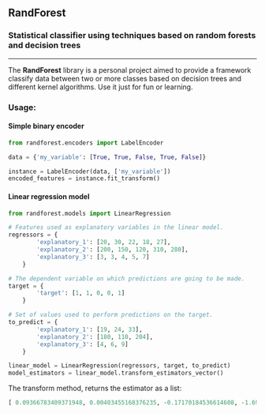 ## RandForest
### Statistical classifier using techniques based on random forests and decision trees
***

The **RandForest** library is a personal project aimed to provide a framework classify data between two or more classes
based on decision trees and different kernel algorithms. Use it just for fun or learning.

### Usage:
#### Simple binary encoder
```python
from randforest.encoders import LabelEncoder

data = {'my_variable': [True, True, False, True, False]}

instance = LabelEncoder(data, ['my_variable'])
encoded_features = instance.fit_transform()
```

#### Linear regression model
```python
from randforest.models import LinearRegression

# Features used as explanatory variables in the linear model.
regressors = {
        'explanatory_1': [20, 30, 22, 18, 27],
        'explanatory_2': [200, 150, 120, 310, 280],
        'explanatory_3': [3, 3, 4, 5, 7]
    }

# The dependent variable on which predictions are going to be made.
target = {
        'target': [1, 1, 0, 0, 1]
    }

# Set of values used to perform predictions on the target.
to_predict = {
        'explanatory_1': [19, 24, 33],
        'explanatory_2': [180, 110, 204],
        'explanatory_3': [4, 6, 9]
    }

linear_model = LinearRegression(regressors, target, to_predict)
model_estimators = linear_model.transform_estimators_vector()

```

The transform method, returns the estimator as a list: 
```python
[ 0.09366783409371948, 0.00403455168376235, -0.17170184536614608, -1.691664155139609]
```